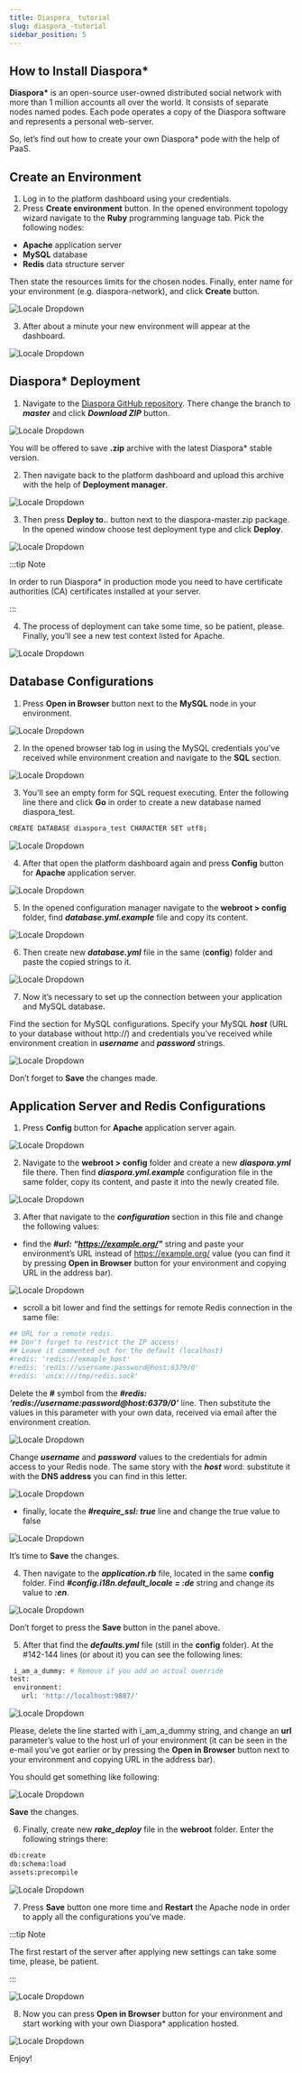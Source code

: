 ```yaml
---
title: Diaspora_ tutorial
slug: diaspora_-tutorial
sidebar_position: 5
---
```


## How to Install Diaspora\*

**Diaspora\*** is an open-source user-owned distributed social network with more than 1 million accounts all over the world. It consists of separate nodes named podes. Each pode operates a copy of the Diaspora software and represents a personal web-server.

So, let’s find out how to create your own Diaspora\* pode with the help of PaaS.

## Create an Environment

1. Log in to the platform dashboard using your credentials.
2. Press **Create environment** button. In the opened environment topology wizard navigate to the **Ruby** programming language tab. Pick the following nodes:

- **Apache** application server
- **MySQL** database
- **Redis** data structure server

Then state the resources limits for the chosen nodes. Finally, enter name for your environment (e.g. diaspora-network), and click **Create** button.

<div style={{
    display:'flex',
    justifyContent: 'center',
    margin: '0 0 1rem 0'
}}>

![Locale Dropdown](./img/DiasporaTutorial/01-environment-wizard.png)

</div>

3. After about a minute your new environment will appear at the dashboard.

<div style={{
    display:'flex',
    justifyContent: 'center',
    margin: '0 0 1rem 0'
}}>

![Locale Dropdown](./img/DiasporaTutorial/02-environment-for-diaspora-created.png)

</div>

## Diaspora\* Deployment

1. Navigate to the [Diaspora GitHub repository](https://github.com/diaspora/diaspora). There change the branch to **_master_** and click **_Download ZIP_** button.

<div style={{
    display:'flex',
    justifyContent: 'center',
    margin: '0 0 1rem 0'
}}>

![Locale Dropdown](./img/DiasporaTutorial/03-download-diaspora-zip.png)

</div>

You will be offered to save **.zip** archive with the latest Diaspora\* stable version.

2. Then navigate back to the platform dashboard and upload this archive with the help of **Deployment manager**.

<div style={{
    display:'flex',
    justifyContent: 'center',
    margin: '0 0 1rem 0'
}}>

![Locale Dropdown](./img/DiasporaTutorial/04-upload-diaspora-archive.png)

</div>

3. Then press **Deploy to.**. button next to the diaspora-master.zip package. In the opened window choose test deployment type and click **Deploy**.

<div style={{
    display:'flex',
    justifyContent: 'center',
    margin: '0 0 1rem 0'
}}>

![Locale Dropdown](./img/DiasporaTutorial/05-deploy-diaspora-application.png)

</div>

:::tip Note

In order to run Diaspora\* in production mode you need to have certificate authorities (CA) certificates installed at your server.

:::

4. The process of deployment can take some time, so be patient, please. Finally, you’ll see a new test context listed for Apache.

<div style={{
    display:'flex',
    justifyContent: 'center',
    margin: '0 0 1rem 0'
}}>

![Locale Dropdown](./img/DiasporaTutorial/06-diaspora-application-deployed.png)

</div>

## Database Configurations

1. Press **Open in Browser** button next to the **MySQL** node in your environment.

<div style={{
    display:'flex',
    justifyContent: 'center',
    margin: '0 0 1rem 0'
}}>

![Locale Dropdown](./img/DiasporaTutorial/07-open-mysql-in-browser.png)

</div>

2. In the opened browser tab log in using the MySQL credentials you’ve received while environment creation and navigate to the **SQL** section.

<div style={{
    display:'flex',
    justifyContent: 'center',
    margin: '0 0 1rem 0'
}}>

![Locale Dropdown](./img/DiasporaTutorial/08-database-admin-sql-tab.png)

</div>

3. You’ll see an empty form for SQL request executing. Enter the following line there and click **Go** in order to create a new database named diaspora_test.

```bash
CREATE DATABASE diaspora_test CHARACTER SET utf8;
```

<div style={{
    display:'flex',
    justifyContent: 'center',
    margin: '0 0 1rem 0'
}}>

![Locale Dropdown](./img/DiasporaTutorial/09-create-diaspora-database.png)

</div>

4. After that open the platform dashboard again and press **Config** button for **Apache** application server.

<div style={{
    display:'flex',
    justifyContent: 'center',
    margin: '0 0 1rem 0'
}}>

![Locale Dropdown](./img/DiasporaTutorial/10-apache-config-button.png)

</div>

5. In the opened configuration manager navigate to the **webroot > config** folder, find **_database.yml.example_** file and copy its content.

<div style={{
    display:'flex',
    justifyContent: 'center',
    margin: '0 0 1rem 0'
}}>

![Locale Dropdown](./img/DiasporaTutorial/11-database-yml-example.png)

</div>

6. Then create new **_database.yml_** file in the same (**config**) folder and paste the copied strings to it.

<div style={{
    display:'flex',
    justifyContent: 'center',
    margin: '0 0 1rem 0'
}}>

![Locale Dropdown](./img/DiasporaTutorial/12-crerate-database-yml.png)

</div>

7. Now it’s necessary to set up the connection between your application and MySQL database.

Find the section for MySQL configurations. Specify your MySQL **_host_** (URL to your database without http://) and credentials you’ve received while environment creation in **_username_** and **_password_** strings.

<div style={{
    display:'flex',
    justifyContent: 'center',
    margin: '0 0 1rem 0'
}}>

![Locale Dropdown](./img/DiasporaTutorial/13-configure-database-connection.png)

</div>

Don’t forget to **Save** the changes made.

## Application Server and Redis Configurations

1. Press **Config** button for **Apache** application server again.

<div style={{
    display:'flex',
    justifyContent: 'center',
    margin: '0 0 1rem 0'
}}>

![Locale Dropdown](./img/DiasporaTutorial/10-apache-config-button.png)

</div>

2. Navigate to the **webroot > config** folder and create a new **_diaspora.yml_** file there. Then find **_diaspora.yml.example_** configuration file in the same folder, copy its content, and paste it into the newly created file.

<div style={{
    display:'flex',
    justifyContent: 'center',
    margin: '0 0 1rem 0'
}}>

![Locale Dropdown](./img/DiasporaTutorial/14-create-diaspora-yml.png)

</div>

3. After that navigate to the **_configuration_** section in this file and change the following values:

- find the **_#url: “https://example.org/"_** string and paste your environment’s URL instead of https://example.org/ value (you can find it by pressing **Open in Browser** button for your environment and copying URL in the address bar).

<div style={{
    display:'flex',
    justifyContent: 'center',
    margin: '0 0 1rem 0'
}}>

![Locale Dropdown](./img/DiasporaTutorial/15-configure-environment-url.png)

</div>

- scroll a bit lower and find the settings for remote Redis connection in the same file:

```bash
## URL for a remote redis.
## Don't forget to restrict the IP access!
## Leave it commented out for the default (localhost)
#redis: 'redis://exmaple_host'
#redis: 'redis://username:password@host:6379/0'
#redis: 'unix:///tmp/redis.sock'
```

Delete the **#** symbol from the **_#redis: ‘redis://username:password@host:6379/0’_** line. Then substitute the values in this parameter with your own data, received via email after the environment creation.

<div style={{
    display:'flex',
    justifyContent: 'center',
    margin: '0 0 1rem 0'
}}>

![Locale Dropdown](./img/DiasporaTutorial/16-redis-credentials-email.png)

</div>

Change **_username_** and **_password_** values to the credentials for admin access to your Redis node. The same story with the **_host_** word: substitute it with the **DNS address** you can find in this letter.

<div style={{
    display:'flex',
    justifyContent: 'center',
    margin: '0 0 1rem 0'
}}>

![Locale Dropdown](./img/DiasporaTutorial/17-configure-redis-connection.png)

</div>

- finally, locate the **_#require_ssl: true_** line and change the true value to false

<div style={{
    display:'flex',
    justifyContent: 'center',
    margin: '0 0 1rem 0'
}}>

![Locale Dropdown](./img/DiasporaTutorial/18-set-ssl-config-false.png)

</div>

It’s time to **Save** the changes.

4. Then navigate to the **_application.rb_** file, located in the same **config** folder. Find **_#config.i18n.default_locale = :de_** string and change its value to **_:en_**.

<div style={{
    display:'flex',
    justifyContent: 'center',
    margin: '0 0 1rem 0'
}}>

![Locale Dropdown](./img/DiasporaTutorial/19-set-default-locale-english.png)

</div>

Don’t forget to press the **Save** button in the panel above.

5. After that find the **_defaults.yml_** file (still in the **config** folder). At the #142-144 lines (or about it) you can see the following lines:

```bash
 i_am_a_dummy: # Remove if you add an actual override
test:
 environment:
   url: 'http://localhost:9887/'
```

<div style={{
    display:'flex',
    justifyContent: 'center',
    margin: '0 0 1rem 0'
}}>

![Locale Dropdown](./img/DiasporaTutorial/20-dummy-url-override.png)

</div>

Please, delete the line started with i_am_a_dummy string, and change an **url** parameter’s value to the host url of your environment (it can be seen in the e-mail you’ve got earlier or by pressing the **Open in Browser** button next to your environment and copying URL in the address bar).

You should get something like following:

<div style={{
    display:'flex',
    justifyContent: 'center',
    margin: '0 0 1rem 0'
}}>

![Locale Dropdown](./img/DiasporaTutorial/21-url-override-to-environment.png)

</div>

**Save** the changes.

6. Finally, create new **_rake_deploy_** file in the **webroot** folder. Enter the following strings there:

```bash
db:create
db:schema:load
assets:precompile
```

<div style={{
    display:'flex',
    justifyContent: 'center',
    margin: '0 0 1rem 0'
}}>

![Locale Dropdown](./img/DiasporaTutorial/22-configure-rake-deploy.png)

</div>

7. Press **Save** button one more time and **Restart** the Apache node in order to apply all the configurations you’ve made.

:::tip Note

The first restart of the server after applying new settings can take some time, please, be patient.

:::

<div style={{
    display:'flex',
    justifyContent: 'center',
    margin: '0 0 1rem 0'
}}>

![Locale Dropdown](./img/DiasporaTutorial/23-apache-restart-button.png)

</div>

8. Now you can press **Open in Browser** button for your environment and start working with your own Diaspora\* application hosted.

<div style={{
    display:'flex',
    justifyContent: 'center',
    margin: '0 0 1rem 0'
}}>

![Locale Dropdown](./img/DiasporaTutorial/24-diaspora-start-page.png)

</div>

Enjoy!
